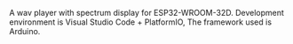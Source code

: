 A wav player with spectrum display for ESP32-WROOM-32D.
Development environment is Visual Studio Code + PlatformIO, The framework used is Arduino.
